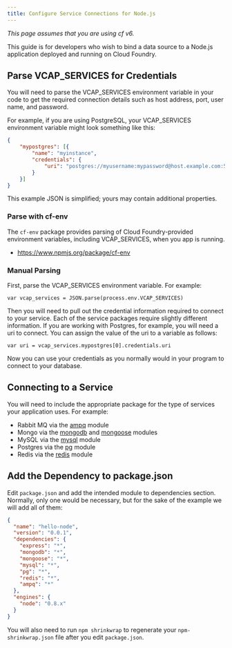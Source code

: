 ```yaml
---
title: Configure Service Connections for Node.js
---
```

_This page assumes that you are using cf v6._

This guide is for developers who wish to bind a data source to a Node.js
application deployed and running on Cloud Foundry.

## <a id='creds'></a>Parse VCAP_SERVICES for Credentials  ##

You will need to parse the VCAP_SERVICES environment variable in your code to
get the required connection details such as host address, port, user name, and
password.

For example, if you are using PostgreSQL, your VCAP_SERVICES environment
variable might look something like this:

~~~json
{
	"mypostgres": [{
		"name": "myinstance",
		"credentials": {
			"uri": "postgres://myusername:mypassword@host.example.com:5432/serviceinstance"
		}
	}]
}
~~~

This example JSON is simplified; yours may contain additional properties.

### <a id='cf-env'></a>Parse with cf-env ###

The `cf-env` package provides parsing of Cloud Foundry-provided environment variables, including VCAP_SERVICES, when you app is running. 

* https://www.npmjs.org/package/cf-env

### <a id='parse-manually'></a>Manual Parsing ###

First, parse the VCAP_SERVICES environment variable.
For example:

~~~
var vcap_services = JSON.parse(process.env.VCAP_SERVICES)
~~~

Then you will need to pull out the credential information required to connect
to your service.
Each of the service packages require slightly different information.
If you are working with Postgres, for example, you will need a uri to connect.
You can assign the value of the uri to a variable as follows:

~~~
var uri = vcap_services.mypostgres[0].credentials.uri
~~~

Now you can use your credentials as you normally would in your program to
connect to your database.

## <a id='Connecting'></a> Connecting to a Service ##

You will need to include the appropriate package for the type of services your
application uses. For example:

* Rabbit MQ via the [ampq](https://github.com/postwait/node-amqp) module
* Mongo via the [mongodb](http://mongodb.github.com/node-mongodb-native/) and
[mongoose](http://mongoosejs.com/) modules
* MySQL via the [mysql](https://github.com/felixge/node-mysql) module
* Postgres via the [pg](https://github.com/brianc/node-postgres) module
* Redis via the [redis](https://github.com/mranney/node_redis) module

## <a id='Connecting'></a> Add the Dependency to package.json ##

Edit `package.json` and add the intended module to dependencies section.
Normally, only one would be necessary, but for the sake of the example we will
add all of them:

~~~json
{
  "name": "hello-node",
  "version": "0.0.1",
  "dependencies": {
    "express": "*",
    "mongodb": "*",
    "mongoose": "*",
    "mysql": "*",
    "pg": "*",
    "redis": "*",
    "ampq": "*"
  },
  "engines": {
    "node": "0.8.x"
  }
}
~~~

You will also need to run `npm shrinkwrap` to regenerate your
`npm-shrinkwrap.json` file after you edit `package.json`.


